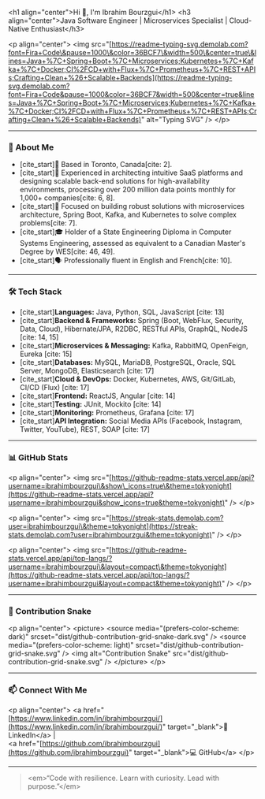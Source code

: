 
\<h1 align="center"\>Hi 👋, I'm Ibrahim Bourzgui\</h1\>
\<h3 align="center"\>Java Software Engineer | Microservices Specialist | Cloud-Native Enthusiast\</h3\>

\<p align="center"\>
\<img src="[https://readme-typing-svg.demolab.com?font=Fira+Code\&pause=1000\&color=36BCF7\&width=500\&center=true\&lines=Java+%7C+Spring+Boot+%7C+Microservices;Kubernetes+%7C+Kafka+%7C+Docker;CI%2FCD+with+Flux+%7C+Prometheus+%7C+REST+APIs;Crafting+Clean+%26+Scalable+Backends](https://readme-typing-svg.demolab.com?font=Fira+Code&pause=1000&color=36BCF7&width=500&center=true&lines=Java+%7C+Spring+Boot+%7C+Microservices;Kubernetes+%7C+Kafka+%7C+Docker;CI%2FCD+with+Flux+%7C+Prometheus+%7C+REST+APIs;Crafting+Clean+%26+Scalable+Backends)" alt="Typing SVG" /\>
\</p\>

-----

### 🧠 About Me

  * [cite\_start]📍 Based in Toronto, Canada[cite: 2].
  * [cite\_start]🏢 Experienced in architecting intuitive SaaS platforms and designing scalable back-end solutions for high-availability environments, processing over 200 million data points monthly for 1,000+ companies[cite: 6, 8].
  * [cite\_start]🚀 Focused on building robust solutions with microservices architecture, Spring Boot, Kafka, and Kubernetes to solve complex problems[cite: 7].
  * [cite\_start]🎓 Holder of a State Engineering Diploma in Computer Systems Engineering, assessed as equivalent to a Canadian Master's Degree by WES[cite: 46, 49].
  * [cite\_start]🗣️ Professionally fluent in English and French[cite: 10].

-----

### 🛠️ Tech Stack

  * [cite\_start]**Languages:** Java, Python, SQL, JavaScript [cite: 13]
  * [cite\_start]**Backend & Frameworks:** Spring (Boot, WebFlux, Security, Data, Cloud), Hibernate/JPA, R2DBC, RESTful APIs, GraphQL, NodeJS [cite: 14, 15]
  * [cite\_start]**Microservices & Messaging:** Kafka, RabbitMQ, OpenFeign, Eureka [cite: 15]
  * [cite\_start]**Databases:** MySQL, MariaDB, PostgreSQL, Oracle, SQL Server, MongoDB, Elasticsearch [cite: 17]
  * [cite\_start]**Cloud & DevOps:** Docker, Kubernetes, AWS, Git/GitLab, CI/CD (Flux) [cite: 17]
  * [cite\_start]**Frontend:** ReactJS, Angular [cite: 14]
  * [cite\_start]**Testing:** JUnit, Mockito [cite: 14]
  * [cite\_start]**Monitoring:** Prometheus, Grafana [cite: 17]
  * [cite\_start]**API Integration:** Social Media APIs (Facebook, Instagram, Twitter, YouTube), REST, SOAP [cite: 17]

-----

### 📊 GitHub Stats

\<p align="center"\>
\<img src="[https://github-readme-stats.vercel.app/api?username=ibrahimbourzgui\&show\_icons=true\&theme=tokyonight](https://github-readme-stats.vercel.app/api?username=ibrahimbourzgui&show_icons=true&theme=tokyonight)" /\>
\</p\>

\<p align="center"\>
\<img src="[https://streak-stats.demolab.com?user=ibrahimbourzgui\&theme=tokyonight](https://streak-stats.demolab.com?user=ibrahimbourzgui&theme=tokyonight)" /\>
\</p\>

\<p align="center"\>
\<img src="[https://github-readme-stats.vercel.app/api/top-langs/?username=ibrahimbourzgui\&layout=compact\&theme=tokyonight](https://github-readme-stats.vercel.app/api/top-langs/?username=ibrahimbourzgui&layout=compact&theme=tokyonight)" /\>
\</p\>

-----

### 🐍 Contribution Snake

\<p align="center"\>
\<picture\>
\<source media="(prefers-color-scheme: dark)" srcset="dist/github-contribution-grid-snake-dark.svg" /\>
\<source media="(prefers-color-scheme: light)" srcset="dist/github-contribution-grid-snake.svg" /\>
\<img alt="Contribution Snake" src="dist/github-contribution-grid-snake.svg" /\>
\</picture\>
\</p\>

-----

### 📫 Connect With Me

\<p align="center"\>
\<a href="[https://www.linkedin.com/in/ibrahimbourzgui/](https://www.linkedin.com/in/ibrahimbourzgui/)" target="\_blank"\>🔗 LinkedIn\</a\> |  
\<a href="[https://github.com/ibrahimbourzgui](https://github.com/ibrahimbourzgui)" target="\_blank"\>💻 GitHub\</a\>
\</p\>

-----

> \<em\>“Code with resilience. Learn with curiosity. Lead with purpose.”\</em\>
